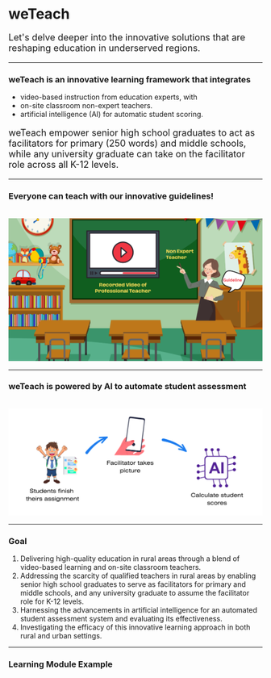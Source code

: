 # weTeach

<p style="font-size:18px">Let's delve deeper into the innovative solutions that are reshaping education in underserved regions.</p>

---

### weTeach is an innovative learning framework that integrates 
* video-based instruction from education experts, with
* on-site classroom non-expert teachers.
* artificial intelligence (AI) for automatic student scoring.

<p style="font-size:18px">weTeach empower senior high school graduates to act as facilitators for primary (250 words) and middle schools, while any university graduate can take on the facilitator role across all K-12 levels.</p>

---
### Everyone can teach with our innovative guidelines!
</br>
<img src="images/Video of Educaio.png?raw=true"/>

---
### weTeach is powered by AI to automate student assessment
</br>
<img src="images/AI.png?raw=true"/>

---
### Goal
1. Delivering high-quality education in rural areas through a blend of video-based learning and on-site classroom teachers.
2. Addressing the scarcity of qualified teachers in rural areas by enabling senior high school graduates to serve as facilitators for primary and middle schools, and any university graduate to assume the facilitator role for K-12 levels.
3. Harnessing the advancements in artificial intelligence for an automated student assessment system and evaluating its effectiveness.
4. Investigating the efficacy of this innovative learning approach in both rural and urban settings.

---
### Learning Module Example

